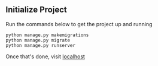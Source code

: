 ## Initialize Project

Run the commands below to get the project up and running

```shell
python manage.py makemigrations
python manage.py migrate
python manage.py runserver
```

Once that's done, visit [localhost](https://localhost:8000/)

